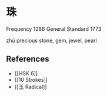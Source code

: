 # 珠
Frequency 1286
General Standard 1773

zhū
precious stone, gem, jewel, pearl

## References
- [[HSK 6]]
- [[10 Strokes]]
- [[玉 Radical]]